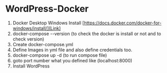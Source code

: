 # WordPress-Docker

1) Docker Desktop Windows Install [https://docs.docker.com/docker-for-windows/install/](Link)
2) docker-compose --version  (to check the docker is install or not and to check version)
3) Create docker-compose.yml
4) Define Images in yml file and also define credentials too.
5) docker-compose up -d   (to run compose file)
6) goto port number what you defined like (localhost:8000)
7) Install WordPress
